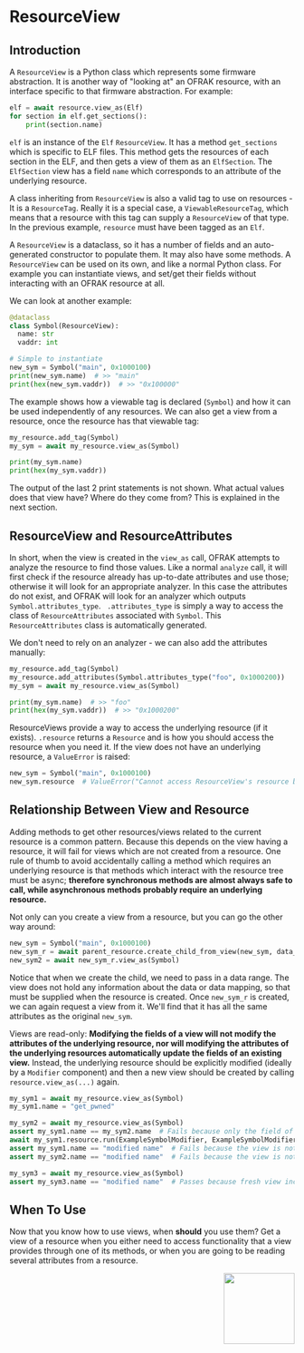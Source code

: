 # ResourceView

## Introduction

A `ResourceView` is a Python class which represents some firmware abstraction. It is another way
of "looking at" an OFRAK resource, with an interface specific to that firmware abstraction. For
example:

```python
elf = await resource.view_as(Elf)
for section in elf.get_sections():
    print(section.name)
```
`elf` is an instance of the `Elf` `ResourceView`. It has a method `get_sections` which is
specific to ELF files. This method gets the resources of each section in the ELF, and then gets a
 view of them as an `ElfSection`. The `ElfSection` view has a field `name` which corresponds to
 an attribute of the underlying resource.

A class inheriting from `ResourceView` is also a valid tag to use on resources - It is a
`ResourceTag`. Really it is a special case, a `ViewableResourceTag`, which means that a resource
with this tag can supply a `ResourceView` of that type. In the previous example, `resource` must
have been tagged as an `Elf`.

A `ResourceView` is a dataclass,
 so it has a number of fields and an auto-generated constructor to populate them. It may also
 have some methods. A `ResourceView` can be used on its own, and like a normal Python class. For
 example you can instantiate views, and set/get their fields without interacting with an OFRAK
 resource at all.

We can look at another example:

```python
@dataclass
class Symbol(ResourceView):
  name: str
  vaddr: int

# Simple to instantiate
new_sym = Symbol("main", 0x1000100)
print(new_sym.name)  # >> "main"
print(hex(new_sym.vaddr))  # >> "0x100000"
```
The example shows how a viewable tag is declared (`Symbol`) and how it can be used independently
of any resources. We can also get a view from a resource, once the resource has that viewable tag:

```python
my_resource.add_tag(Symbol)
my_sym = await my_resource.view_as(Symbol)

print(my_sym.name)
print(hex(my_sym.vaddr))
```

The output of the last 2 print statements is not shown.
What actual values does that view have? Where do they come from? This is explained in the next
section.

## ResourceView and ResourceAttributes

In short, when the view is
 created in the `view_as` call, OFRAK attempts to analyze the resource to find those values. Like
 a normal `analyze` call, it will first check if the resource already has up-to-date attributes
 and use those; otherwise it will look for an appropriate analyzer. In this case the attributes
 do not exist, and OFRAK will look for an analyzer which outputs `Symbol.attributes_type`. `
 .attributes_type` is simply a way to access the class of `ResourceAttributes` associated with
 `Symbol`. This `ResourceAttributes` class is automatically generated.

We don't need to rely on an analyzer - we can also add the attributes manually:

```python
my_resource.add_tag(Symbol)
my_resource.add_attributes(Symbol.attributes_type("foo", 0x1000200))
my_sym = await my_resource.view_as(Symbol)

print(my_sym.name)  # >> "foo"
print(hex(my_sym.vaddr))  # >> "0x1000200"
```

ResourceViews provide a way to access the underlying resource (if it exists). `.resource` returns a
`Resource` and is how you should access the resource when you need it. If the view does
not have an underlying resource, a `ValueError` is raised:

```python
new_sym = Symbol("main", 0x1000100)
new_sym.resource  # ValueError("Cannot access ResourceView's resource because it has not been set!")
```

## Relationship Between View and Resource

Adding methods to get other resources/views related to the current resource is a common pattern.
Because this depends on the view having a resource, it will fail for views which are not created
from a resource. One rule of thumb to avoid accidentally calling a method which requires an
underlying resource is that methods which interact with the resource tree must be async;
**therefore synchronous methods are almost always safe to call, while asynchronous methods probably
 require an underlying resource.**


Not only can you create a view from a resource, but you can go the other way around:

```python
new_sym = Symbol("main", 0x1000100)
new_sym_r = await parent_resource.create_child_from_view(new_sym, data_range=Range(0x120, 0x140))
new_sym2 = await new_sym_r.view_as(Symbol)
```

Notice that when we create the child, we need to pass in a data range. The view does not hold any
 information about the data or data mapping, so that must be supplied when the resource is
 created. Once `new_sym_r` is created, we can again request a view from it. We'll find that it
 has all the same attributes as the original `new_sym`.
 
Views are read-only: **Modifying the fields of a view will not modify the 
attributes of the underlying resource, nor 
will modifying the attributes of the underlying resources automatically update the fields of an 
existing view.** Instead, the underlying resource should be explicitly modified (ideally by a 
`Modifier` component) and then a new view should be created by calling `resource.view_as(...)` 
again.

```python
my_sym1 = await my_resource.view_as(Symbol)
my_sym1.name = "get_pwned"

my_sym2 = await my_resource.view_as(Symbol)
assert my_sym1.name == my_sym2.name  # Fails because only the field of my_sym1 is changed!
await my_sym1.resource.run(ExampleSymbolModifier, ExampleSymbolModifierConfig("modified name"))
assert my_sym1.name == "modified name"  # Fails because the view is not modified, only the resource
assert my_sym2.name == "modified name"  # Fails because the view is not modified, only the resource

my_sym3 = await my_resource.view_as(Symbol)
assert my_sym3.name == "modified name"  # Passes because fresh view includes resource modification

```


## When To Use

Now that you know how to use views, when **should** you use them? Get a view of a resource
when you either need to access functionality that a view provides through one of its methods, or
when you are going to be reading several attributes from a resource.

<div align="right">
<img src="../assets/square_03.png" width="125" height="125">
</div>
